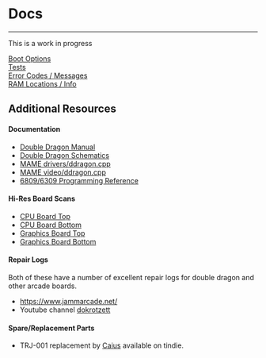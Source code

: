 # Docs
---

This is a work in progress

[Boot Options](boot_options.md)<br>
[Tests](tests.md)<br>
[Error Codes / Messages](error_codes.md)<br>
[RAM Locations / Info](ram_locations.md)<br>

## Additional Resources

#### Documentation
* [Double Dragon Manual](external/Double%20Dragon%20Manual.pdf)
* [Double Dragon Schematics](external/Double%20Dragon%20Schematics.pdf)
* [MAME drivers/ddragon.cpp](https://github.com/mamedev/mame/blob/master/src/mame/drivers/ddragon.cpp)
* [MAME video/ddragon.cpp](https://github.com/mamedev/mame/blob/master/src/mame/video/ddragon.cpp)
* [6809/6309 Programming Reference](external/Motorola%206809%20and%20Hitachi%206309%20Programming%20Reference%20(Darren%20Atkinson).pdf)

#### Hi-Res Board Scans
* [CPU Board Top](images/ddragon_cpu_board_top.png)
* [CPU Board Bottom](images/ddragon_cpu_board_bottom.png)
* [Graphics Board Top](images/ddragon_graphics_board_top.png)
* [Graphics Board Bottom](images/ddragon_graphics_board_bottom.png)

#### Repair Logs
Both of these have a number of excellent repair logs for double dragon and other
arcade boards.
* https://www.jammarcade.net/
* Youtube channel [dokrotzett](https://www.youtube.com/channel/UCQmCDjCXPc2UGlEUBuPQizw)

#### Spare/Replacement Parts
* TRJ-001 replacement by [Caius](https://www.tindie.com/products/caiusarcade/trj-001-replacement/) available on tindie.
